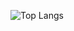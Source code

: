 ![Top Langs](https://github-readme-stats.vercel.app/api/top-langs/?username=allamzad&layout=compact)
